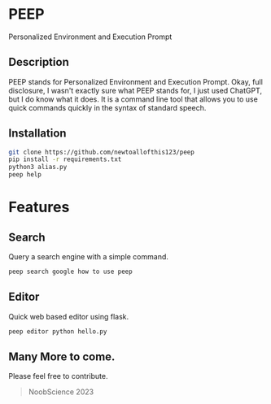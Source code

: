 # PEEP

Personalized Environment and Execution Prompt

## Description
PEEP stands for Personalized Environment and Execution Prompt.
Okay, full disclosure, I wasn't exactly sure what PEEP stands for, I just used ChatGPT, but I do know what it does.
It is a command line tool that allows you to use quick commands quickly in the syntax of standard speech.

## Installation

```bash
git clone https://github.com/newtoallofthis123/peep
pip install -r requirements.txt
python3 alias.py
peep help
```
# Features

## Search

Query a search engine with a simple command.

```bash
peep search google how to use peep
```

## Editor

Quick web based editor using flask.

```bash
peep editor python hello.py
```

## Many More to come.
Please feel free to contribute.

> NoobScience 2023